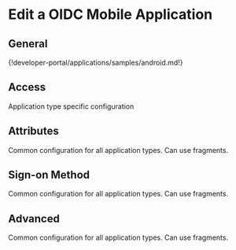 # Edit a OIDC Mobile Application

## General
{!developer-portal/applications/samples/android.md!}

## Access
Application type specific configuration

## Attributes
Common configuration for all application types. Can use fragments.

## Sign-on Method
Common configuration for all application types. Can use fragments.

## Advanced
Common configuration for all application types. Can use fragments.
